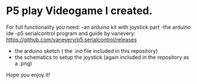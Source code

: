 # P5 play Videogame I created.

For full functionality you need:
-an arduino kit with joystick part
-the arduino ide
-p5 serialcontrol program and guide by vanevery: https://github.com/vanevery/p5.serialcontrol/releases
- the arduino sketch ( the .ino file included in this repository)
- the schematics to setup the joystick (again included in the repository as a .png)

Hope you enjoy it!
